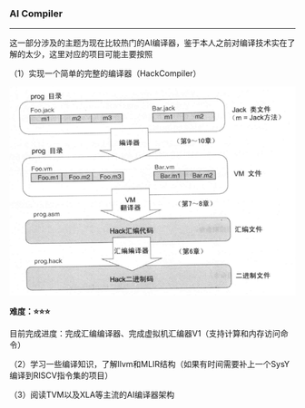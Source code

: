 ### AI Compiler

------

这一部分涉及的主题为现在比较热门的AI编译器，鉴于本人之前对编译技术实在了解的太少，这里对应的项目可能主要按照

（1）实现一个简单的完整的编译器（HackCompiler）

![image](https://github.com/xie-1399/MLArch/blob/master/Compiler/HackCompiler.png)

**难度：⭐⭐⭐**

目前完成进度：完成汇编编译器、完成虚拟机汇编器V1（支持计算和内存访问命令）

（2）学习一些编译知识，了解llvm和MLIR结构（如果有时间需要补上一个SysY编译到RISCV指令集的项目）

（3）阅读TVM以及XLA等主流的AI编译器架构
